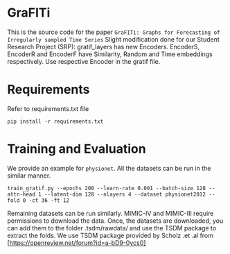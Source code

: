 # GraFITi

This is the source code for the paper ``GraFITi: Graphs for Forecasting of Irregularly sampled Time Series``
Slight modification done for our Student Research Project (SRP):
gratif_layers has new Encoders.
EncoderS, EncoderR and EncoderF have Similarity, Random and Time embeddings respectively.
Use respective Encoder in the gratif file.


# Requirements
<!-- python                    3.8.11

Pytorch                   1.9.0

sklearn                   0.0

numpy                     1.19.3 -->

Refer to requirements.txt file
```
pip install -r requirements.txt
```

# Training and Evaluation

We provide an example for ``physionet``. All the datasets can be run in the similar manner.

```
train_gratif.py --epochs 200 --learn-rate 0.001 --batch-size 128 --attn-head 1 --latent-dim 128 --nlayers 4 --dataset physionet2012 --fold 0 -ct 36 -ft 12
```

Remaining datasets can be run similarly. MIMIC-IV and MIMIC-III require permissions to download the data. Once, the datasets are downloaded, you can add them to the folder .tsdm/rawdata/ and use the TSDM package to extract the folds. We use TSDM package provided by Scholz .et .al from [https://openreview.net/forum?id=a-bD9-0ycs0]